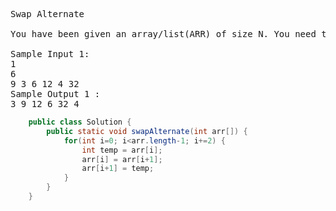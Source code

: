 <pre>
Swap Alternate

You have been given an array/list(ARR) of size N. You need to swap every pair of alternate elements in the array/list.

Sample Input 1:
1
6
9 3 6 12 4 32
Sample Output 1 :
3 9 12 6 32 4
</pre>

```Java
    public class Solution {
        public static void swapAlternate(int arr[]) {
            for(int i=0; i<arr.length-1; i+=2) {
                int temp = arr[i];
                arr[i] = arr[i+1];
                arr[i+1] = temp;
            }
        }
    }
```
